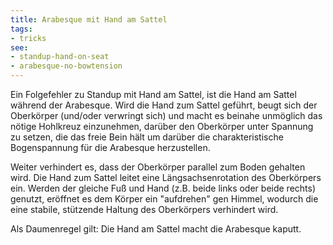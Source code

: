 ```yaml
---
title: Arabesque mit Hand am Sattel
tags:
- tricks
see:
- standup-hand-on-seat
- arabesque-no-bowtension
---
```


Ein Folgefehler zu Standup mit Hand am Sattel, ist die Hand am Sattel während der Arabesque. Wird die Hand zum Sattel geführt, beugt sich der Oberkörper (und/oder verwringt sich) und macht es  beinahe unmöglich das nötige Hohlkreuz einzunehmen, darüber den Oberkörper unter Spannung zu setzen, die das freie Bein hält um darüber die charakteristische Bogenspannung für die Arabesque herzustellen.

Weiter verhindert es, dass der Oberkörper parallel zum Boden gehalten wird. Die Hand zum Sattel leitet eine Längsachsenrotation des Oberkörpers ein. Werden der gleiche Fuß und Hand (z.B. beide links oder beide rechts) genutzt, eröffnet es dem Körper ein "aufdrehen" gen Himmel, wodurch die eine stabile, stützende Haltung des Oberkörpers verhindert wird.

Als Daumenregel gilt: Die Hand am Sattel macht die Arabesque kaputt.
